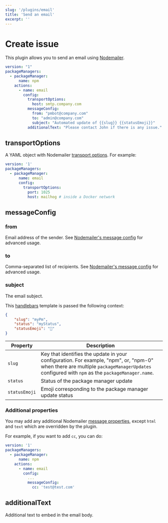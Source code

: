 ```yaml
---
slug: '/plugins/email'
title: 'Send an email'
excerpt: ''
---
```


# Create issue

This plugin allows you to send an email using [Nodemailer](https://nodemailer.com/message/).

<div class="code-group" data-props='{ "lineNumbers": ["true"] }'>

````yaml
version: "1"
packageManagers:
  - packageManager:
      name: npm
    actions:
      - name: email
        config:
          transportOptions:
            host: smtp.company.com
          messageConfig:
            from: "pmbot@company.com"
            to: "admin@company.com"
            subject: "Automated update of {{slug}} {{statusEmoji}}"
          additionalText: "Please contact John if there is any issue."
````

</div>

## transportOptions

A YAML object with Nodemailer [transport options](https://nodemailer.com/smtp/#general-options). For example:

<div class="code-group" data-props='{ "lineNumbers": ["true"] }'>

````yaml
version: '1'
packageManagers:
  - packageManager:
      name: email
      config:
        transportOptions:
          port: 1025
          host: mailhog # inside a Docker network
````

</div>

## messageConfig

### from

Email address of the sender. See [Nodemailer's message config](https://nodemailer.com/message/) for advanced usage.

### to

Comma-separated list of recipients. See [Nodemailer's message config](https://nodemailer.com/message/) for advanced usage.

### subject

The email subject.

This [handlebars](https://handlebarsjs.com/guide/#what-is-handlebars) template is passed the following context:

<div class="code-group" data-props='{ "lineNumbers": ["true"] }'>

```json
{
    "slug": "myPm",
    "status": "myStatus",
    "statusEmoji": "🚀"
}
```

</div>

| Property | Description |
| --- | --- |
| `slug` | Key that identifies the update in your configuration. For example, "npm", or, "npm-0" when there are multiple `packageManagerUpdates` configured with `npm` as the `packageManager.name`. |
| `status` | Status of the package manager update |
| `statusEmoji` |  Emoji corresponding to the package manager update status |

### Additional properties

You may add any additional Nodemailer [message properties](https://nodemailer.com/message/), except `html` and `text` which are overridden by the plugin.

For example, if you want to add `cc`, you can do:

<div class="code-group" data-props='{ "lineNumbers": ["true"] }'>

````yaml
version: '1'
packageManagers:
  - packageManager:
      name: npm
    actions:
      - name: email
        config:
          ...
          messageConfig:
            cc: 'test@test.com'

````

</div> 

## additionalText

Additional text to embed in the email body.
